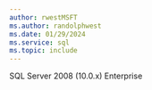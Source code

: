 ```yaml
---
author: rwestMSFT
ms.author: randolphwest
ms.date: 01/29/2024
ms.service: sql
ms.topic: include
---
```

 SQL Server 2008 (10.0.x) Enterprise 
